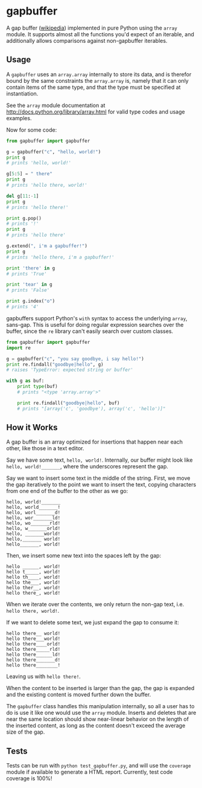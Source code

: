 gapbuffer
====

A gap buffer ([wikipedia](http://en.wikipedia.org/wiki/Gap_buffer)) implemented
in pure Python using the `array` module. It supports almost all the functions
you'd expect of an iterable, and additionally allows comparisons against
non-gapbuffer iterables.

Usage
----
A `gapbuffer` uses an `array.array` internally to store its data, and is
therefor bound by the same constraints the `array.array` is, namely that it can
only contain items of the same type, and that the type must be specified at
instantiation.

See the `array` module documentation at http://docs.python.org/library/array.html
for valid type codes and usage examples.

Now for some code:

```python
from gapbuffer import gapbuffer

g = gapbuffer("c", "hello, world!")
print g
# prints 'hello, world!'

g[5:5] = " there"
print g
# prints 'hello there, world!'

del g[11:-1]
print g
# prints 'hello there!'

print g.pop()
# prints '!'
print g
# prints 'hello there'

g.extend(", i'm a gapbuffer!")
print g
# prints 'hello there, i'm a gapbuffer!'

print 'there' in g
# prints 'True'

print 'tear' in g
# prints 'False'

print g.index("o")
# prints '4'
```

gapbuffers support Python's `with` syntax to access the underlying `array`,
sans-gap. This is useful for doing regular expression searches over the buffer,
since the `re` library can't easily search over custom classes.

```python
from gapbuffer import gapbuffer
import re

g = gapbuffer("c", "you say goodbye, i say hello!")
print re.findall("goodbye|hello", g)
# raises 'TypeError: expected string or buffer'

with g as buf:
    print type(buf)
    # prints "<type 'array.array'>"

    print re.findall("goodbye|hello", buf)
    # prints "[array('c', 'goodbye'), array('c', 'hello')]"
```

How it Works
---
A gap buffer is an array optimized for insertions that happen near each other,
like those in a text editor.

Say we have some text, `hello, world!`. Internally, our buffer might look like
`hello, world!_______`, where the underscores represent the gap.

Say we want to insert some text in the middle of the string. First, we move the
gap iteratively to the point we want to insert the text, copying characters from
one end of the buffer to the other as we go:

```
hello, world!_______
hello, world_______!
hello, worl_______d!
hello, wor_______ld!
hello, wo_______rld!
hello, w_______orld!
hello, _______world!
hello,_______ world!
hello_______, world!
```


Then, we insert some new text into the spaces left by the gap:

```
hello ______, world!
hello t_____, world!
hello th____, world!
hello the___, world!
hello ther__, world!
hello there_, world!
```


When we iterate over the contents, we only return the non-gap text, i.e. `hello
there, world!`.

If we want to delete some text, we just expand the gap to consume it:

```
hello there__ world!
hello there___world!
hello there____orld!
hello there_____rld!
hello there______ld!
hello there_______d!
hello there________!
```


Leaving us with `hello there!`.

When the content to be inserted is larger than the gap, the gap is expanded and
the existing content is moved further down the buffer.

The `gapbuffer` class handles this manipulation internally, so all a user has to
do is use it like one would use the `array` module. Inserts and deletes that are
near the same location should show near-linear behavior on the length of the
inserted content, as long as the content doesn't exceed the average size of the
gap.

Tests
----
Tests can be run with `python test_gapbuffer.py`, and will use the `coverage`
module if available to generate a HTML report. Currently, test code coverage is
100%!
